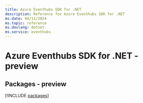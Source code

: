 ```yaml
---
title: Azure Eventhubs SDK for .NET
description: Reference for Azure Eventhubs SDK for .NET
ms.date: 04/11/2024
ms.topic: reference
ms.devlang: dotnet
ms.service: eventhubs
---
```

# Azure Eventhubs SDK for .NET - preview
## Packages - preview
[!INCLUDE [packages](eventhubs-index.md)]